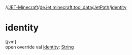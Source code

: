 //[JET-Minecraft](../../../index.md)/[de.jet.minecraft.tool.data](../index.md)/[JetPath](index.md)/[identity](identity.md)

# identity

[jvm]\
open override val [identity](identity.md): [String](https://kotlinlang.org/api/latest/jvm/stdlib/kotlin/-string/index.html)
